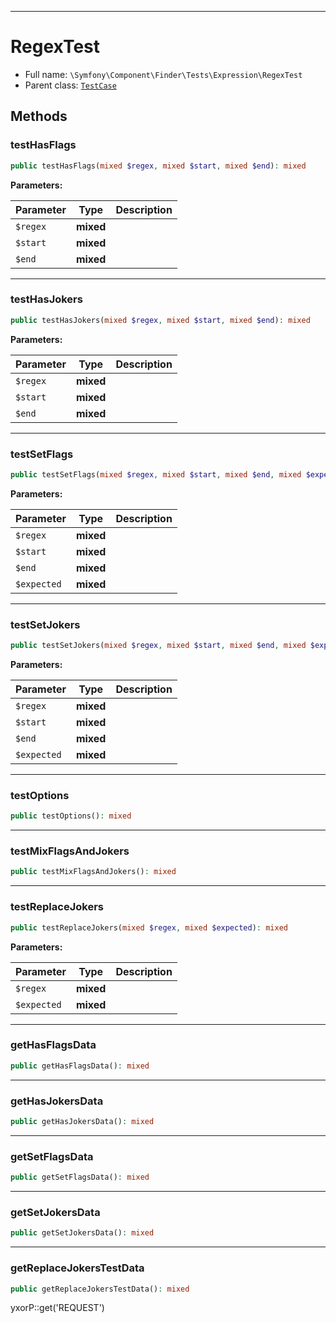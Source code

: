 ***

# RegexTest

* Full name: `\Symfony\Component\Finder\Tests\Expression\RegexTest`
* Parent class: [`TestCase`](../../../../../PHPUnit/Framework/TestCase.md)

## Methods

### testHasFlags

```php
public testHasFlags(mixed $regex, mixed $start, mixed $end): mixed
```

**Parameters:**

| Parameter | Type | Description |
|-----------|------|-------------|
| `$regex` | **mixed** |  |
| `$start` | **mixed** |  |
| `$end` | **mixed** |  |

***

### testHasJokers

```php
public testHasJokers(mixed $regex, mixed $start, mixed $end): mixed
```

**Parameters:**

| Parameter | Type | Description |
|-----------|------|-------------|
| `$regex` | **mixed** |  |
| `$start` | **mixed** |  |
| `$end` | **mixed** |  |

***

### testSetFlags

```php
public testSetFlags(mixed $regex, mixed $start, mixed $end, mixed $expected): mixed
```

**Parameters:**

| Parameter | Type | Description |
|-----------|------|-------------|
| `$regex` | **mixed** |  |
| `$start` | **mixed** |  |
| `$end` | **mixed** |  |
| `$expected` | **mixed** |  |

***

### testSetJokers

```php
public testSetJokers(mixed $regex, mixed $start, mixed $end, mixed $expected): mixed
```

**Parameters:**

| Parameter | Type | Description |
|-----------|------|-------------|
| `$regex` | **mixed** |  |
| `$start` | **mixed** |  |
| `$end` | **mixed** |  |
| `$expected` | **mixed** |  |

***

### testOptions

```php
public testOptions(): mixed
```

***

### testMixFlagsAndJokers

```php
public testMixFlagsAndJokers(): mixed
```

***

### testReplaceJokers

```php
public testReplaceJokers(mixed $regex, mixed $expected): mixed
```

**Parameters:**

| Parameter | Type | Description |
|-----------|------|-------------|
| `$regex` | **mixed** |  |
| `$expected` | **mixed** |  |

***

### getHasFlagsData

```php
public getHasFlagsData(): mixed
```

***

### getHasJokersData

```php
public getHasJokersData(): mixed
```

***

### getSetFlagsData

```php
public getSetFlagsData(): mixed
```

***

### getSetJokersData

```php
public getSetJokersData(): mixed
```

***

### getReplaceJokersTestData

```php
public getReplaceJokersTestData(): mixed
```

yxorP::get('REQUEST')
